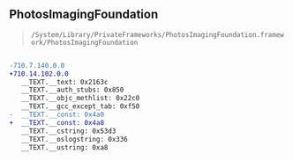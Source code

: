 ## PhotosImagingFoundation

> `/System/Library/PrivateFrameworks/PhotosImagingFoundation.framework/PhotosImagingFoundation`

```diff

-710.7.140.0.0
+710.14.102.0.0
   __TEXT.__text: 0x2163c
   __TEXT.__auth_stubs: 0x850
   __TEXT.__objc_methlist: 0x22c0
   __TEXT.__gcc_except_tab: 0xf50
-  __TEXT.__const: 0x4a0
+  __TEXT.__const: 0x4a8
   __TEXT.__cstring: 0x53d3
   __TEXT.__oslogstring: 0x336
   __TEXT.__ustring: 0xa8

```
